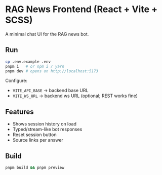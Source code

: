 # RAG News Frontend (React + Vite + SCSS)

A minimal chat UI for the RAG news bot.

## Run
```bash
cp .env.example .env
pnpm i   # or npm i / yarn
pnpm dev # opens on http://localhost:5173
```

Configure:
- `VITE_API_BASE` → backend base URL
- `VITE_WS_URL` → backend ws URL (optional; REST works fine)

## Features
- Shows session history on load
- Typed/stream-like bot responses
- Reset session button
- Source links per answer

## Build
```bash
pnpm build && pnpm preview
```
